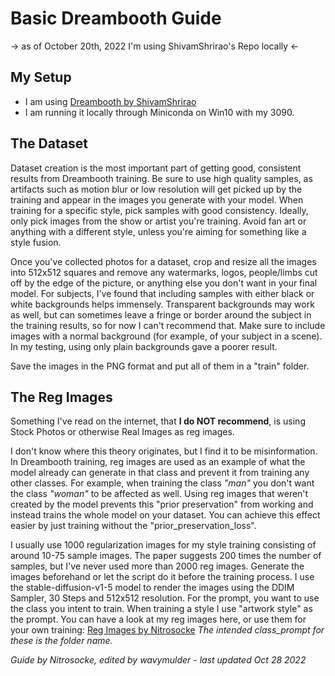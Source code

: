 # Basic Dreambooth Guide
-> as of October 20th, 2022 I'm using ShivamShrirao's Repo locally <-

## My Setup
- I am using [Dreambooth by ShivamShrirao](https://github.com/ShivamShrirao/diffusers/tree/main/examples/dreambooth)
- I am running it locally through Miniconda on Win10 with my 3090.


## The Dataset
Dataset creation is the most important part of getting good, consistent results from Dreambooth training. Be sure to use high quality samples, as artifacts such as motion blur or low resolution will get picked up by the training and appear in the images you generate with your model. When training for a specific style, pick samples with good consistency. Ideally, only pick images from the show or artist you're training. Avoid fan art or anything with a different style, unless you're aiming for something like a style fusion.

Once you've collected photos for a dataset, crop and resize all the images into 512x512 squares and remove any watermarks, logos, people/limbs cut off by the edge of the picture, or anything else you don't want in your final model. For subjects, I've found that including samples with either black or white backgrounds helps immensely. Transparent backgrounds may work as well, but can sometimes leave a fringe or border around the subject in the training results, so for now I can't recommend that. Make sure to include images with a normal background (for example, of your subject in a scene). In my testing, using only plain backgrounds gave a poorer result.

Save the images in the PNG format and put all of them in a "train" folder.

## The Reg Images
Something I've read on the internet, that **I do NOT recommend**, is using Stock Photos or otherwise Real Images as reg images.

I don't know where this theory originates, but I find it to be misinformation. In Dreambooth training, reg images are used as an example of what the model already can generate in that class and prevent it from training any other classes. For example, when training the class _"man"_ you don't want the class _"woman"_ to be affected as well.
Using reg images that weren't created by the model prevents this "prior preservation" from working and instead trains the whole model on your dataset. You can achieve this effect easier by just training without the "prior_preservation_loss".

I usually use 1000 regularization images for my style training consisting of around 10-75 sample images. The paper suggests 200 times the number of samples, but I've never used more than 2000 reg images. Generate the images beforehand or let the script do it before the training process. I use the stable-diffusion-v1-5 model to render the images using the DDIM Sampler, 30 Steps and 512x512 resolution. For the prompt, you want to use the class you intent to train. When training a style I use "artwork style" as the prompt. You can have a look at my reg images here, or use them for your own training:
[Reg Images by Nitrosocke](https://drive.google.com/drive/folders/19pI70Ilfs0zwz1yYx-Pu8Q9vlOr9975M)
_The intended class_prompt for these is the folder name._


<!---
FAQ:

-faq under development
-->

*Guide by Nitrosocke, edited by wavymulder - last updated Oct 28 2022*
